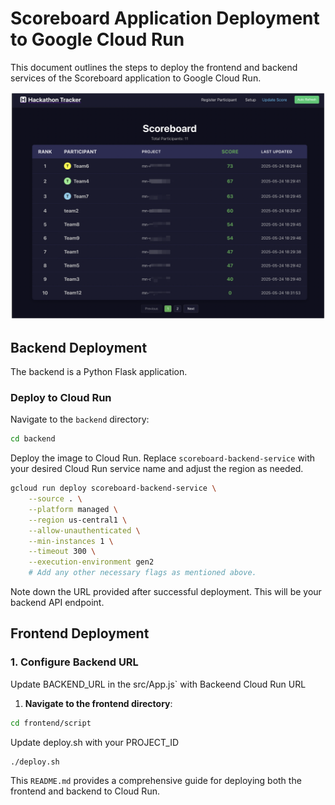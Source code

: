 # Scoreboard Application Deployment to Google Cloud Run


This document outlines the steps to deploy the frontend and backend services of the Scoreboard application to Google Cloud Run.

<img src="scoreboard.png" width="720">  


## Backend Deployment

The backend is a Python Flask application.

### Deploy to Cloud Run

Navigate to the `backend` directory:
```bash
cd backend
```

Deploy the image to Cloud Run. Replace `scoreboard-backend-service` with your desired Cloud Run service name and adjust the region as needed.

```bash
gcloud run deploy scoreboard-backend-service \
    --source . \
    --platform managed \
    --region us-central1 \
    --allow-unauthenticated \
    --min-instances 1 \
    --timeout 300 \
    --execution-environment gen2
    # Add any other necessary flags as mentioned above.
```
Note down the URL provided after successful deployment. This will be your backend API endpoint.

## Frontend Deployment


### 1. Configure Backend URL

Update BACKEND_URL in the src/App.js` with Backeend Cloud Run URL

1.  **Navigate to the frontend directory**:

```bash
cd frontend/script 
```

Update deploy.sh with your PROJECT_ID

```bash
./deploy.sh
```

This `README.md` provides a comprehensive guide for deploying both the frontend and backend to Cloud Run.
